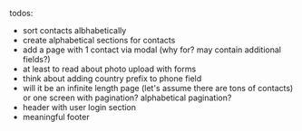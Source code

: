 todos:

- sort contacts albhabetically
- create alphabetical sections for contacts
- add a page with 1 contact via modal (why for? may contain additional fields?)
- at least to read about photo upload with forms
- think about adding country prefix to phone field
- will it be an infinite length page (let's assume there are tons of contacts)
  or one screen with pagination? alphabetical pagination?
- header with user login section
- meaningful footer
